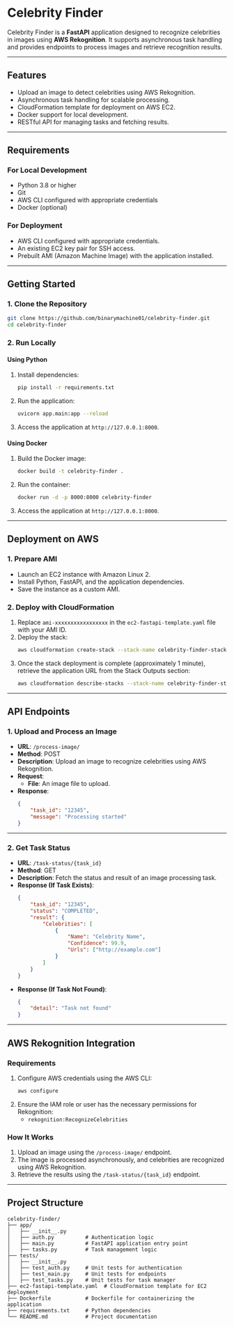 
# **Celebrity Finder**

Celebrity Finder is a **FastAPI** application designed to recognize celebrities in images using **AWS Rekognition**. It supports asynchronous task handling and provides endpoints to process images and retrieve recognition results.

---

## **Features**

- Upload an image to detect celebrities using AWS Rekognition.
- Asynchronous task handling for scalable processing.
- CloudFormation template for deployment on AWS EC2.
- Docker support for local development.
- RESTful API for managing tasks and fetching results.

---

## **Requirements**

### **For Local Development**
- Python 3.8 or higher
- Git
- AWS CLI configured with appropriate credentials
- Docker (optional)

### **For Deployment**
- AWS CLI configured with appropriate credentials.
- An existing EC2 key pair for SSH access.
- Prebuilt AMI (Amazon Machine Image) with the application installed.

---

## **Getting Started**

### **1. Clone the Repository**
```bash
git clone https://github.com/binarymachine01/celebrity-finder.git
cd celebrity-finder
```

### **2. Run Locally**
#### **Using Python**
1. Install dependencies:
   ```bash
   pip install -r requirements.txt
   ```
2. Run the application:
   ```bash
   uvicorn app.main:app --reload
   ```
3. Access the application at `http://127.0.0.1:8000`.

#### **Using Docker**
1. Build the Docker image:
   ```bash
   docker build -t celebrity-finder .
   ```
2. Run the container:
   ```bash
   docker run -d -p 8000:8000 celebrity-finder
   ```
3. Access the application at `http://127.0.0.1:8000`.

---

## **Deployment on AWS**

### **1. Prepare AMI**
- Launch an EC2 instance with Amazon Linux 2.
- Install Python, FastAPI, and the application dependencies.
- Save the instance as a custom AMI.

### **2. Deploy with CloudFormation**
1. Replace `ami-xxxxxxxxxxxxxxxxx` in the `ec2-fastapi-template.yaml` file with your AMI ID.
2. Deploy the stack:
   ```bash
   aws cloudformation create-stack --stack-name celebrity-finder-stack --template-body file://ec2-fastapi-template.yaml --parameters ParameterKey=KeyName,ParameterValue=<your-key-name>
   ```
3. Once the stack deployment is complete (approximately 1 minute), retrieve the application URL from the Stack Outputs section:
   ```bash
   aws cloudformation describe-stacks --stack-name celebrity-finder-stack --query "Stacks[0].Outputs"
   ```

---

## **API Endpoints**

### **1. Upload and Process an Image**
- **URL**: `/process-image/`
- **Method**: POST
- **Description**: Upload an image to recognize celebrities using AWS Rekognition.
- **Request**:
  - **File**: An image file to upload.
- **Response**:
  ```json
  {
      "task_id": "12345",
      "message": "Processing started"
  }
  ```

---

### **2. Get Task Status**
- **URL**: `/task-status/{task_id}`
- **Method**: GET
- **Description**: Fetch the status and result of an image processing task.
- **Response (If Task Exists)**:
  ```json
  {
      "task_id": "12345",
      "status": "COMPLETED",
      "result": {
          "Celebrities": [
              {
                  "Name": "Celebrity Name",
                  "Confidence": 99.9,
                  "Urls": ["http://example.com"]
              }
          ]
      }
  }
  ```
- **Response (If Task Not Found)**:
  ```json
  {
      "detail": "Task not found"
  }
  ```

---

## **AWS Rekognition Integration**

### **Requirements**
1. Configure AWS credentials using the AWS CLI:
   ```bash
   aws configure
   ```
2. Ensure the IAM role or user has the necessary permissions for Rekognition:
   - `rekognition:RecognizeCelebrities`

### **How It Works**
1. Upload an image using the `/process-image/` endpoint.
2. The image is processed asynchronously, and celebrities are recognized using AWS Rekognition.
3. Retrieve the results using the `/task-status/{task_id}` endpoint.

---

## **Project Structure**
```
celebrity-finder/
├── app/
│   ├── __init__.py
│   ├── auth.py          # Authentication logic
│   ├── main.py          # FastAPI application entry point
│   ├── tasks.py         # Task management logic
├── tests/
│   ├── __init__.py
│   ├── test_auth.py     # Unit tests for authentication
│   ├── test_main.py     # Unit tests for endpoints
│   ├── test_tasks.py    # Unit tests for task manager
├── ec2-fastapi-template.yaml  # CloudFormation template for EC2 deployment
├── Dockerfile           # Dockerfile for containerizing the application
├── requirements.txt     # Python dependencies
└── README.md            # Project documentation
```

